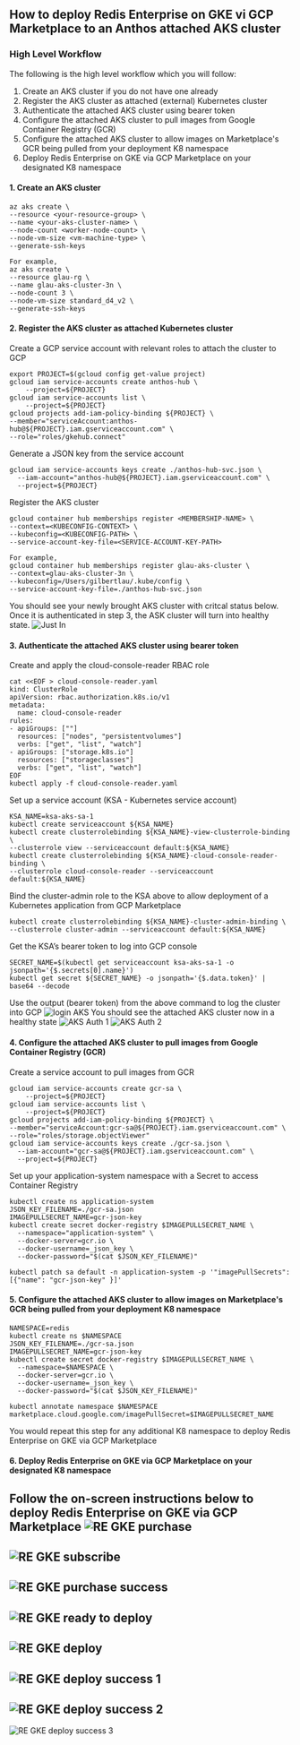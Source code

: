 ## How to deploy Redis Enterprise on GKE vi GCP Marketplace to an Anthos attached AKS cluster

### High Level Workflow
The following is the high level workflow which you will follow:
1. Create an AKS cluster if you do not have one already
2. Register the AKS cluster as attached (external) Kubernetes cluster
3. Authenticate the attached AKS cluster using bearer token
4. Configure the attached AKS cluster to pull images from Google Container Registry (GCR)
5. Configure the attached AKS cluster to allow images on Marketplace's GCR being pulled from your deployment K8 namespace
6. Deploy Redis Enterprise on GKE via GCP Marketplace on your designated K8 namespace

#### 1. Create an AKS cluster 
```
az aks create \
--resource <your-resource-group> \
--name <your-aks-cluster-name> \
--node-count <worker-node-count> \
--node-vm-size <vm-machine-type> \
--generate-ssh-keys

For example,
az aks create \
--resource glau-rg \
--name glau-aks-cluster-3n \
--node-count 3 \
--node-vm-size standard_d4_v2 \
--generate-ssh-keys
```

#### 2. Register the AKS cluster as attached Kubernetes cluster
Create a GCP service account with relevant roles to attach the cluster to GCP
```
export PROJECT=$(gcloud config get-value project)
gcloud iam service-accounts create anthos-hub \
	--project=${PROJECT}
gcloud iam service-accounts list \
	--project=${PROJECT}
gcloud projects add-iam-policy-binding ${PROJECT} \
--member="serviceAccount:anthos-hub@${PROJECT}.iam.gserviceaccount.com" \
--role="roles/gkehub.connect"
```

Generate a JSON key from the service account
```
gcloud iam service-accounts keys create ./anthos-hub-svc.json \
  --iam-account="anthos-hub@${PROJECT}.iam.gserviceaccount.com" \
  --project=${PROJECT}
```

Register the AKS cluster
```
gcloud container hub memberships register <MEMBERSHIP-NAME> \
--context=<KUBECONFIG-CONTEXT> \
--kubeconfig=<KUBECONFIG-PATH> \
--service-account-key-file=<SERVICE-ACCOUNT-KEY-PATH>

For example,
gcloud container hub memberships register glau-aks-cluster \
--context=glau-aks-cluster-3n \
--kubeconfig=/Users/gilbertlau/.kube/config \
--service-account-key-file=./anthos-hub-svc.json
``` 

You should see your newly brought AKS cluster with critcal status below.  Once it is authenticated in step 3, the ASK cluster will turn into healthy state.
![Just In](./img/aks-cluster-just-in.png)


#### 3. Authenticate the attached AKS cluster using bearer token
Create and apply the cloud-console-reader RBAC role
```
cat <<EOF > cloud-console-reader.yaml
kind: ClusterRole
apiVersion: rbac.authorization.k8s.io/v1
metadata:
  name: cloud-console-reader
rules:
- apiGroups: [""]
  resources: ["nodes", "persistentvolumes"]
  verbs: ["get", "list", "watch"]
- apiGroups: ["storage.k8s.io"]
  resources: ["storageclasses"]
  verbs: ["get", "list", "watch"]
EOF
kubectl apply -f cloud-console-reader.yaml
```

Set up a service account (KSA - Kubernetes service account)
```
KSA_NAME=ksa-aks-sa-1
kubectl create serviceaccount ${KSA_NAME}
kubectl create clusterrolebinding ${KSA_NAME}-view-clusterrole-binding \
--clusterrole view --serviceaccount default:${KSA_NAME}
kubectl create clusterrolebinding ${KSA_NAME}-cloud-console-reader-binding \
--clusterrole cloud-console-reader --serviceaccount default:${KSA_NAME}
```

Bind the cluster-admin role to the KSA above to allow deployment of a Kubernetes application from GCP Marketplace
```
kubectl create clusterrolebinding ${KSA_NAME}-cluster-admin-binding \
--clusterrole cluster-admin --serviceaccount default:${KSA_NAME}
```

Get the KSA’s bearer token to log into GCP console
```
SECRET_NAME=$(kubectl get serviceaccount ksa-aks-sa-1 -o jsonpath='{$.secrets[0].name}')
kubectl get secret ${SECRET_NAME} -o jsonpath='{$.data.token}' | base64 --decode
```
Use the output (bearer token) from the above command to log the cluster into GCP
![login AKS](./img/login-aks.png)
You should see the attached AKS cluster now in a healthy state
![AKS Auth 1](./img/aks-cluster-auth-1.png)
![AKS Auth 2](./img/aks-cluster-auth-2.png)


#### 4. Configure the attached AKS cluster to pull images from Google Container Registry (GCR)
Create a service account to pull images from GCR
```
gcloud iam service-accounts create gcr-sa \
	--project=${PROJECT}
gcloud iam service-accounts list \
	--project=${PROJECT}
gcloud projects add-iam-policy-binding ${PROJECT} \
--member="serviceAccount:gcr-sa@${PROJECT}.iam.gserviceaccount.com" \
--role="roles/storage.objectViewer"
gcloud iam service-accounts keys create ./gcr-sa.json \
  --iam-account="gcr-sa@${PROJECT}.iam.gserviceaccount.com" \
  --project=${PROJECT}
```

Set up your application-system namespace with a Secret to access Container Registry
```
kubectl create ns application-system
JSON_KEY_FILENAME=./gcr-sa.json
IMAGEPULLSECRET_NAME=gcr-json-key
kubectl create secret docker-registry $IMAGEPULLSECRET_NAME \
  --namespace="application-system" \
  --docker-server=gcr.io \
  --docker-username=_json_key \
  --docker-password="$(cat $JSON_KEY_FILENAME)"

kubectl patch sa default -n application-system -p '"imagePullSecrets": [{"name": "gcr-json-key" }]'
```

#### 5. Configure the attached AKS cluster to allow images on Marketplace's GCR being pulled from your deployment K8 namespace
```
NAMESPACE=redis
kubectl create ns $NAMESPACE
JSON_KEY_FILENAME=./gcr-sa.json
IMAGEPULLSECRET_NAME=gcr-json-key
kubectl create secret docker-registry $IMAGEPULLSECRET_NAME \
  --namespace=$NAMESPACE \
  --docker-server=gcr.io \
  --docker-username=_json_key \
  --docker-password="$(cat $JSON_KEY_FILENAME)"

kubectl annotate namespace $NAMESPACE marketplace.cloud.google.com/imagePullSecret=$IMAGEPULLSECRET_NAME
```
You would repeat this step for any additional K8 namespace to deploy Redis Enterprise on GKE via GCP Marketplace


#### 6. Deploy Redis Enterprise on GKE via GCP Marketplace on your designated K8 namespace
Follow the on-screen instructions below to deploy Redis Enterprise on GKE via GCP Marketplace
![RE GKE purchase](./img/re-gke-purchase.png)
---
![RE GKE subscribe](./img/re-gke-subscribe.png)
---
![RE GKE purchase success](./img/re-gke-purchase-success.png)
---
![RE GKE ready to deploy](./img/re-gke-ready-deploy.png)
---
![RE GKE deploy](./img/re-gke-deploy.png)
---
![RE GKE deploy success 1](./img/re-gke-deploy-success-1.png)
---
![RE GKE deploy success 2](./img/re-gke-deploy-success-2.png)
---
![RE GKE deploy success 3](./img/re-gke-deploy-success-3.png)

